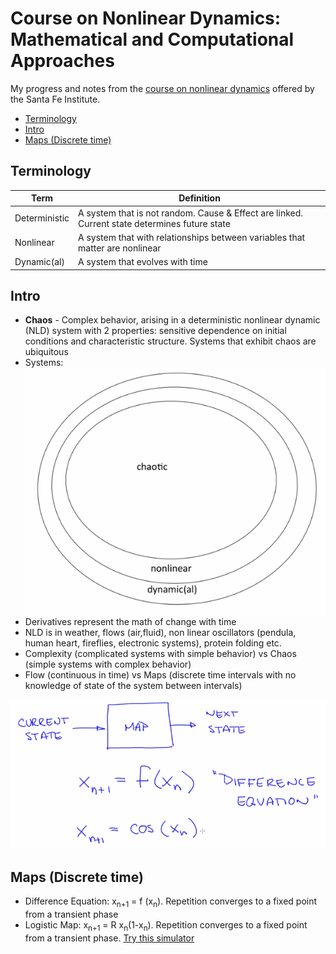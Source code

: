 # Course on Nonlinear Dynamics: Mathematical and Computational Approaches

My progress and notes from the [course on nonlinear dynamics](https://www.complexityexplorer.org/courses/100-nonlinear-dynamics-mathematical-and-computational-approaches) offered by the Santa Fe Institute.

- [Terminology](#terminology)
- [Intro](#intro)
- [Maps (Discrete time)](#maps-discrete-time)

## Terminology

| Term | Definition   |
|---|---|
| Deterministic  | A system that is not random. Cause & Effect are linked. Current state determines future state  |
| Nonlinear | A system that with relationships between variables that matter are nonlinear |
| Dynamic(al) | A system that evolves with time| 

## Intro

- **Chaos** - Complex behavior, arising in a deterministic nonlinear dynamic (NLD) system with 2 properties: sensitive dependence on initial conditions and characteristic structure. Systems that exhibit chaos are ubiquitous
- Systems: ![Type of systems](images/2020-05-08-23-33-05.png)
- Derivatives represent the math of change with time
- NLD is in weather, flows (air,fluid), non linear oscillators (pendula, human heart, fireflies, electronic systems), protein folding etc.
- Complexity (complicated systems with simple behavior) vs Chaos (simple systems with complex behavior)
- Flow (continuous in time) vs Maps (discrete time intervals with no knowledge of state of the system between intervals)

![Map](images/2020-05-08-23-45-55.png)

## Maps (Discrete time)

- Difference Equation: x<sub>n+1</sub> = f    (x<sub>n</sub>). Repetition converges to a fixed point from a transient phase
- Logistic Map: x<sub>n+1</sub> = R x<sub>n</sub>(1-x<sub>n</sub>). Repetition converges to a fixed point from a transient phase. [Try this simulator](./code/Logistic%20Map%20Sim%20-%20Cobweb%20Plots%20and%20the%20Time%20Domain/Cobweb.html)